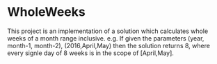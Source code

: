 # WholeWeeks

This project is an implementation of a solution which calculates whole weeks of a month range inclusive.
e.g. If given the parameters (year, month-1, month-2), (2016,April,May)   then the solution returns 8,
where every signle day of 8 weeks is in the scope of [April,May].


